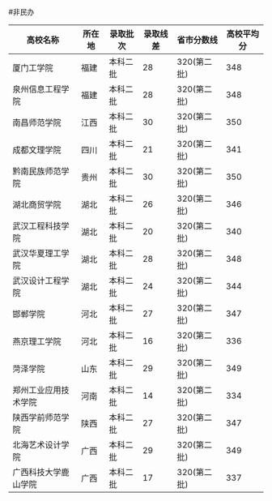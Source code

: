 #非民办

高校名称|所在地|录取批次|录取线差|省市分数线|高校平均分
---|---|---|---|---|---
厦门工学院|福建|本科二批|28|320(第二批)|348
泉州信息工程学院|福建|本科二批|28|320(第二批)|348
南昌师范学院|江西|本科二批|30|320(第二批)|350
成都文理学院|四川|本科二批|21|320(第二批)|341
黔南民族师范学院|贵州|本科二批|30|320(第二批)|350
湖北商贸学院|湖北|本科二批|26|320(第二批)|346
武汉工程科技学院|湖北|本科二批|20|320(第二批)|340
武汉华夏理工学院|湖北|本科二批|28|320(第二批)|348
武汉设计工程学院|湖北|本科二批|24|320(第二批)|344
邯郸学院|河北|本科二批|27|320(第二批)|347
燕京理工学院|河北|本科二批|16|320(第二批)|336
菏泽学院|山东|本科二批|29|320(第二批)|349
郑州工业应用技术学院|河南|本科二批|14|320(第二批)|334
陕西学前师范学院|陕西|本科二批|27|320(第二批)|347
北海艺术设计学院|广西|本科二批|29|320(第二批)|349
广西科技大学鹿山学院|广西|本科二批|17|320(第二批)|337
